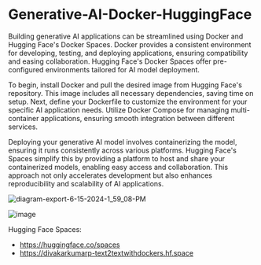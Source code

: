 # Generative-AI-Docker-HuggingFace
Building generative AI applications can be streamlined using Docker and Hugging Face's Docker Spaces. Docker provides a consistent environment for developing, testing, and deploying applications, ensuring compatibility and easing collaboration. Hugging Face's Docker Spaces offer pre-configured environments tailored for AI model deployment.

To begin, install Docker and pull the desired image from Hugging Face's repository. This image includes all necessary dependencies, saving time on setup. Next, define your Dockerfile to customize the environment for your specific AI application needs. Utilize Docker Compose for managing multi-container applications, ensuring smooth integration between different services.

Deploying your generative AI model involves containerizing the model, ensuring it runs consistently across various platforms. Hugging Face's Spaces simplify this by providing a platform to host and share your containerized models, enabling easy access and collaboration. This approach not only accelerates development but also enhances reproducibility and scalability of AI applications.

![diagram-export-6-15-2024-1_59_08-PM](https://github.com/divakarkumarp/Generative-AI-Docker-HuggingFace/assets/32620288/94fde978-2427-4c6a-bfd9-367298aa23f5)

![image](https://github.com/divakarkumarp/Generative-AI-Docker-HuggingFace/assets/32620288/7faec980-2c2a-4b68-bbb9-492753ec97ef)


Hugging Face Spaces:
* https://huggingface.co/spaces
* https://divakarkumarp-text2textwithdockers.hf.space